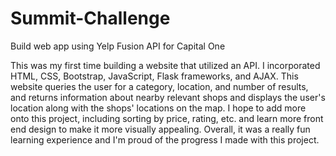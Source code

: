 # Summit-Challenge
Build web app using Yelp Fusion API for Capital One

This was my first time building a website that utilized an API. I incorporated HTML, CSS, Bootstrap, JavaScript, Flask frameworks, and AJAX. This website queries the user for a category, location, and number of results, and returns information about nearby relevant shops and displays the user's location along with the shops' locations on the map. I hope to add more onto this project, including sorting by price, rating, etc. and learn more front end design to make it more visually appealing. Overall, it was a really fun learning experience and I'm proud of the progress I made with this project.

